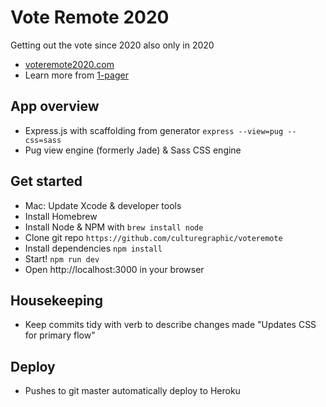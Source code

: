 # Vote Remote 2020
Getting out the vote since 2020 also only in 2020
- [voteremote2020.com](https://voteremote2020.com)
- Learn more from [1-pager](https://paper.dropbox.com/doc/Vote-Remote-Iyyot2jRrGwQz9s383GgE)

## App overview
- Express.js with scaffolding from generator `express --view=pug --css=sass`
- Pug view engine (formerly Jade) & Sass CSS engine

## Get started
- Mac: Update Xcode & developer tools
- Install Homebrew
- Install Node & NPM with `brew install node`
- Clone git repo `https://github.com/culturegraphic/voteremote`
- Install dependencies `npm install`
- Start! `npm run dev`
- Open http://localhost:3000 in your browser

## Housekeeping
- Keep commits tidy with verb to describe changes made "Updates CSS for primary flow"

## Deploy
- Pushes to git master automatically deploy to Heroku
